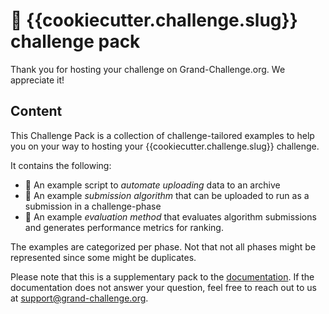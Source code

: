 # 🎒 {{cookiecutter.challenge.slug}} challenge pack
Thank you for hosting your challenge on Grand-Challenge.org. We appreciate it!

## Content

This Challenge Pack is a collection of challenge-tailored examples to help you on your
way to hosting your {{cookiecutter.challenge.slug}} challenge.

It contains the following:
* ️🦾 An example script to _automate uploading_ data to an archive
* 🦿 An example _submission algorithm_ that can be uploaded to run as a submission in a challenge-phase
* 🧮 An example _evaluation method_ that evaluates algorithm submissions and generates performance
  metrics for ranking.

The examples are categorized per phase. Not that not all phases might be represented since some might be duplicates.

Please note that this is a supplementary pack to the [documentation](https://grand-challenge.org/documentation/challenges/).
If the documentation does not answer your question, feel free to reach out to us at
[support@grand-challenge.org](mailto:support@grandchallenge.org).

